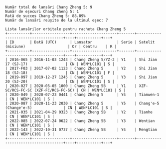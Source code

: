     Număr total de lansări Chang Zheng 5: 9
    Număr de eșecuri Chang Zheng 5: 1
    Rată de succes Chang Zheng 5: 88.89%
    Număr de lansări reușite de la ultimul eșec: 7
    
    Lista lansărilor orbitale pentru racheta Chang Zheng 5
    +----------+-----------------+--------------------+-------+-------------------------------------+----+-----------+---+
    | ID       | Dată (UTC)      | Lansator           | Serie | Satelit (misiune)                   | Or | Centru    | R |
    +----------+-----------------+--------------------+-------+-------------------------------------+----+-----------+---+
    | 2016-065 | 2016-11-03 1243 | Chang Zheng 5/YZ-2 | Y1    | Shi Jian 17 (SJ-17)                 | CN | WEN*LC101 | S |
    | 2017-F03 | 2017-07-02 1123 | Chang Zheng 5      | Y2    | Shi Jian 18 (SJ-18)                 | CN | WEN*LC101 | F |
    | 2019-097 | 2019-12-27 1245 | Chang Zheng 5      | Y3    | Shi Jian 20 (SJ-20)                 | CN | WEN*LC101 | S |
    | 2020-027 | 2020-05-05 1000 | Chang Zheng 5B     | Y1    | XZF-SC/RCS-FC-SC (XZF-FC/RCS-FC-SC) | CN | WEN*LC101 | S |
    | 2020-049 | 2020-07-23 0441 | Chang Zheng 5      | Y4    | Tianwen-1                           | CN | WEN*LC101 | S |
    | 2020-087 | 2020-11-23 2030 | Chang Zheng 5      | Y5    | Chang'e-5 (Change'e-5)              | CN | WEN*LC101 | S |
    | 2021-035 | 2021-04-29 0323 | Chang Zheng 5B     | Y2    | Tianhe                              | CN | WEN*LC101 | S |
    | 2022-085 | 2022-07-24 0622 | Chang Zheng 5B     | Y3    | Wentian                             | CN | WEN*LC101 | S |
    | 2022-143 | 2022-10-31 0737 | Chang Zheng 5B     | Y4    | Mengtian                            | CN | WEN*LC101 | S |
    +----------+-----------------+--------------------+-------+-------------------------------------+----+-----------+---+
    
    
